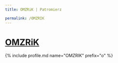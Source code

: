 ```yaml
---
title: OMZRiK | Patromierz

permalink: /OMZRIK
---
```


# [OMZRiK](https://patronite.pl/OMZRIK)

{% include profile.md name="OMZRIK" prefix="o" %}
